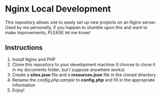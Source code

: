 # Nginx Local Development

This repository allows one to easily set up new projects on an Nginx server. Used by me personally, if you happen to stumble upon this and want to make improvements, PLEASE let me know!

## Instructions

1. Install Nginx and PHP
2. Clone this repository to your development machine (I choose to clone it in my documents folder, but I suppose anywhere works)
3. Create a **sites.json** file and a **resources.json** file in the cloned directory
4. Rename the *config.php.sample* to **config.php** and fill in the appropriate information
5. Enjoy!
